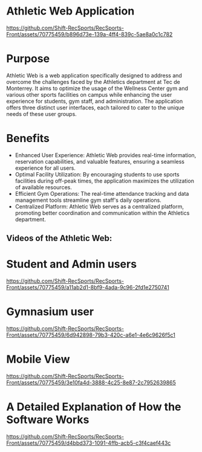 # Athletic Web Application

https://github.com/Shift-RecSports/RecSports-Front/assets/70775459/b896d73e-139a-4ff4-839c-5ae8a0c1c782

# Purpose
Athletic Web is a web application specifically designed to address and overcome the challenges faced by the Athletics department at Tec de Monterrey. It aims to optimize the usage of the Wellness Center gym and various other sports facilities on campus while enhancing the user experience for students, gym staff, and administration. The application offers three distinct user interfaces, each tailored to cater to the unique needs of these user groups.

# Benefits
- Enhanced User Experience: Athletic Web provides real-time information, reservation capabilities, and valuable features, ensuring a seamless experience for all users.
- Optimal Facility Utilization: By encouraging students to use sports facilities during off-peak times, the application maximizes the utilization of available resources.
- Efficient Gym Operations: The real-time attendance tracking and data management tools streamline gym staff's daily operations.
- Centralized Platform: Athletic Web serves as a centralized platform, promoting better coordination and communication within the Athletics department.

## Videos of the Athletic Web:


# Student and Admin users
https://github.com/Shift-RecSports/RecSports-Front/assets/70775459/a11ab2d1-8bf9-4ada-9c96-2fd1e2750741


# Gymnasium user
https://github.com/Shift-RecSports/RecSports-Front/assets/70775459/6d942898-79b3-420c-a6e1-4e6c9626f5c1


# Mobile View
https://github.com/Shift-RecSports/RecSports-Front/assets/70775459/3e10fa4d-3888-4c25-8e87-2c7952639865


# A Detailed Explanation of How the Software Works
https://github.com/Shift-RecSports/RecSports-Front/assets/70775459/d4bbd373-1091-4ffb-acb5-c3f4caef443c




